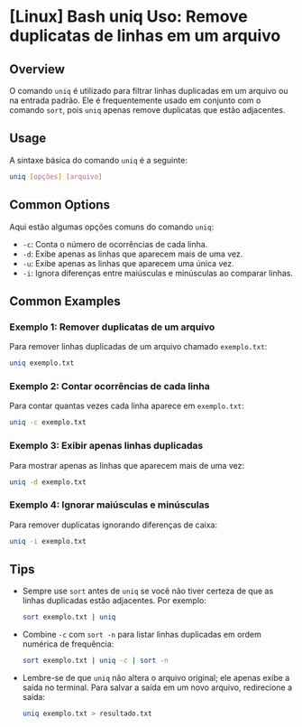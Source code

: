 # [Linux] Bash uniq Uso: Remove duplicatas de linhas em um arquivo

## Overview
O comando `uniq` é utilizado para filtrar linhas duplicadas em um arquivo ou na entrada padrão. Ele é frequentemente usado em conjunto com o comando `sort`, pois `uniq` apenas remove duplicatas que estão adjacentes.

## Usage
A sintaxe básica do comando `uniq` é a seguinte:

```bash
uniq [opções] [arquivo]
```

## Common Options
Aqui estão algumas opções comuns do comando `uniq`:

- `-c`: Conta o número de ocorrências de cada linha.
- `-d`: Exibe apenas as linhas que aparecem mais de uma vez.
- `-u`: Exibe apenas as linhas que aparecem uma única vez.
- `-i`: Ignora diferenças entre maiúsculas e minúsculas ao comparar linhas.

## Common Examples

### Exemplo 1: Remover duplicatas de um arquivo
Para remover linhas duplicadas de um arquivo chamado `exemplo.txt`:

```bash
uniq exemplo.txt
```

### Exemplo 2: Contar ocorrências de cada linha
Para contar quantas vezes cada linha aparece em `exemplo.txt`:

```bash
uniq -c exemplo.txt
```

### Exemplo 3: Exibir apenas linhas duplicadas
Para mostrar apenas as linhas que aparecem mais de uma vez:

```bash
uniq -d exemplo.txt
```

### Exemplo 4: Ignorar maiúsculas e minúsculas
Para remover duplicatas ignorando diferenças de caixa:

```bash
uniq -i exemplo.txt
```

## Tips
- Sempre use `sort` antes de `uniq` se você não tiver certeza de que as linhas duplicadas estão adjacentes. Por exemplo:
  
  ```bash
  sort exemplo.txt | uniq
  ```

- Combine `-c` com `sort -n` para listar linhas duplicadas em ordem numérica de frequência:

  ```bash
  sort exemplo.txt | uniq -c | sort -n
  ```

- Lembre-se de que `uniq` não altera o arquivo original; ele apenas exibe a saída no terminal. Para salvar a saída em um novo arquivo, redirecione a saída:

  ```bash
  uniq exemplo.txt > resultado.txt
  ```